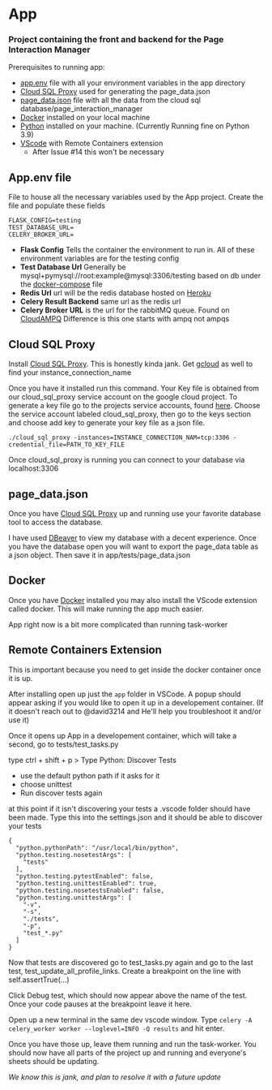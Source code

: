 # App
### Project containing the front and backend for the Page Interaction Manager

Prerequisites to running app:
- [app.env](#user-content-appenv) file with all your environment variables in the app directory
- [Cloud SQL Proxy](#user-content-cloud-sql-proxy) used for generating the page_data.json
- [page_data.json](#user-content-page_datajson) file with all the data from the cloud sql database/page_interaction_manager
- [Docker](#user-content-docker) installed on your local machine
- [Python](https://www.python.org/downloads/) installed on your machine. (Currently Running fine on Python 3.9)
- [VScode](#user-content-remote-containers-extension) with Remote Containers extension
  - After Issue #14 this won't be necessary

## App.env file
File to house all the necessary variables used by the App project. Create the file and populate these fields
```
FLASK_CONFIG=testing
TEST_DATABASE_URL=
CELERY_BROKER_URL=
```
- **Flask Config** Tells the container the environment to run in. All of these environment variables are for the testing config
- **Test Database Url** Generally be mysql+pymysql://root:example@mysql:3306/testing based on db under the [docker-compose](/app/docker-compose.yaml) file
- **Redis Url** url will be the redis database hosted on [Heroku](https://dashboard.heroku.com/apps)
- **Celery Result Backend** same url as the redis url
- **Celery Broker URL** is the url for the rabbitMQ queue. Found on [CloudAMPQ](https://customer.cloudamqp.com/) Difference is this one starts with ampq not ampqs

## Cloud SQL Proxy

Install [Cloud SQL Proxy](https://cloud.google.com/sql/docs/mysql/connect-admin-proxy#install). This is honestly kinda jank. 
Get [gcloud](https://cloud.google.com/sdk/gcloud) as well to find your instance_connection_name

Once you have it installed run this command. Your Key file is obtained from our cloud_sql_proxy service account on the google cloud project.
To generate a key file go to the projects service accounts, found [here](https://console.cloud.google.com/iam-admin/serviceaccounts?project=eighth-vehicle-287322&supportedpurview=project). 
Choose the service account labeled cloud_sql_proxy, then go to the keys section and choose add key to generate your key file as a json file.

`./cloud_sql_proxy -instances=INSTANCE_CONNECTION_NAM=tcp:3306 -credential_file=PATH_TO_KEY_FILE`

Once cloud_sql_proxy is running you can connect to your database via localhost:3306

## page_data.json

Once you have [Cloud SQL Proxy](#user-content-cloud-sql-proxy) up and running use your favorite database tool to access the database.

I have used [DBeaver](https://dbeaver.io/) to view my database with a decent experience. 
Once you have the database open you will want to export the page_data table as a json object. Then save it in app/tests/page_data.json

## Docker

Once you have [Docker](https://docs.docker.com/get-docker/) installed you may also install the VScode extension called docker. 
This will make running the app much easier.

App right now is a bit more complicated than running task-worker

## Remote Containers Extension

This is important because you need to get inside the docker container once it is up.

After installing open up just the `app` folder in VSCode. A popup should appear asking if you would like to open it up in a developement container. 
(If it doesn't reach out to @david3214 and He'll help you troubleshoot it and/or use it)

Once it opens up App in a developement container, which will take a second, go to tests/test_tasks.py

type ctrl + shift + p > Type Python: Discover Tests
- use the default python path if it asks for it
- choose unittest
- Run discover tests again

at this point if it isn't discovering your tests a .vscode folder should have been made. 
Type this into the settings.json and it should be able to discover your tests
```
{
  "python.pythonPath": "/usr/local/bin/python",
  "python.testing.nosetestArgs": [
    "tests"
  ],
  "python.testing.pytestEnabled": false,
  "python.testing.unittestEnabled": true,
  "python.testing.nosetestsEnabled": false,
  "python.testing.unittestArgs": [
    "-v",
    "-s",
    "./tests",
    "-p",
    "test_*.py"
  ]
}
```

Now that tests are discovered go to test_tasks.py again and go to the last test, test_update_all_profile_links.
Create a breakpoint on the line with self.assertTrue(...)

Click Debug test, which should now appear above the name of the test. Once your code pauses at the breakpoint leave it here.

Open up a new terminal in the same dev vscode window. Type `celery -A celery_worker worker --loglevel=INFO -Q results` and hit enter.

Once you have those up, leave them running and run the task-worker. 
You should now have all parts of the project up and running and everyone's sheets should be updating.

*We know this is jank, and plan to resolve it with a future update*
